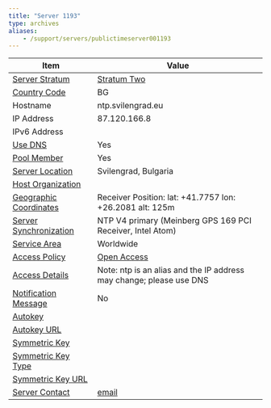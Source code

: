 ```yaml
---
title: "Server 1193"
type: archives
aliases:
    - /support/servers/publictimeserver001193
---
```


| Item | Value |
| ----- | ----- |
| [Server Stratum](/support/servers/serverstratum) | [Stratum Two](/support/servers/stratumtwotimeservers) |
| [Country Code](/support/servers/countrycode) | BG |
| Hostname |  ntp.svilengrad.eu |
| IP Address |  87.120.166.8 |
| IPv6 Address | |
| [Use DNS](/support/servers/usedns) | Yes |
| [Pool Member](/support/servers/poolmember) | Yes |
| [Server Location](/support/servers/serverlocation) |  Svilengrad, Bulgaria |
| [Host Organization](/support/servers/hostorganization) | |
| [ Geographic Coordinates](/support/servers/geographiccoordinates) |  Receiver Position: lat: +41.7757 lon: +26.2081 alt: 125m |
| [Server Synchronization](/support/servers/serversynchronization) |  NTP V4 primary (Meinberg GPS 169 PCI Receiver, Intel Atom)  |
| [Service Area](/support/servers/servicearea) | Worldwide |
| [Access Policy](/support/servers/accesspolicy) | [Open Access](/support/servers/openaccess) |
| [Access Details](/support/servers/accessdetails) |  Note: ntp is an alias and the IP address may change; please use DNS  |
| [Notification Message](/support/servers/notificationmessage) | No |
| [Autokey](/support/servers/autokey) | |
| [Autokey URL](/support/servers/autokeyurl) | |
| [Symmetric Key](/support/servers/symmetrickey) | |
| [Symmetric Key Type](/support/servers/symmetrickeytype) | |
| [Symmetric Key URL](/support/servers/symmetrickeyurl) | |
| [Server Contact](/support/servers/servercontact) | [email](mailto:nikolay@svilengrad.eu) |